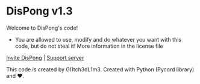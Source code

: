 # DisPong v1.3
Welcome to DisPong's code!

* You are allowed to use, modify and do whatever you want with this code, but do not steal it! More information in the license file

[Invite DisPong](https://discord.com/api/oauth2/authorize?client_id=997169525927714997&permissions=362496&scope=bot%20applications.commands) | [Support server](https://discord.gg/dduRC6cdy3)

This code is created by Gl1tch3dL1m3. Created with Python (Pycord library) and ❤️.
